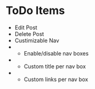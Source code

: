 # ToDo Items
* Edit Post
* Delete Post
* Custimizable Nav
* * Enable/disable nav boxes
* * Custom title per nav box
* * Custom links per nav box
